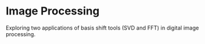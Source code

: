 # Image Processing
Exploring two applications of basis shift tools (SVD and FFT) in digital image processing.
